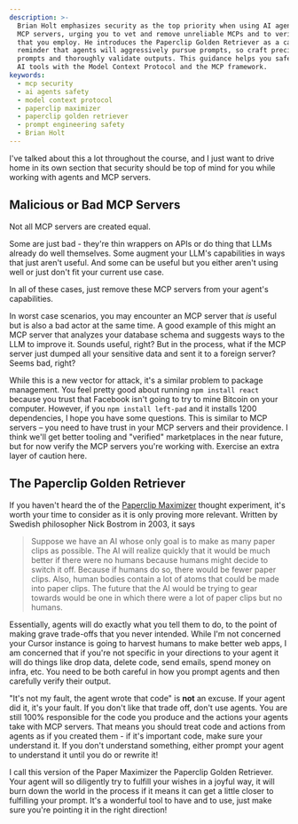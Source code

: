 ```yaml
---
description: >-
  Brian Holt emphasizes security as the top priority when using AI agents and
  MCP servers, urging you to vet and remove unreliable MCPs and to verify any
  that you employ. He introduces the Paperclip Golden Retriever as a cautionary
  reminder that agents will aggressively pursue prompts, so craft precise
  prompts and thoroughly validate outputs. This guidance helps you safely build
  AI tools with the Model Context Protocol and the MCP framework.
keywords:
  - mcp security
  - ai agents safety
  - model context protocol
  - paperclip maximizer
  - paperclip golden retriever
  - prompt engineering safety
  - Brian Holt
---
```


I've talked about this a lot throughout the course, and I just want to drive home in its own section that security should be top of mind for you while working with agents and MCP servers.

## Malicious or Bad MCP Servers

Not all MCP servers are created equal.

Some are just bad - they're thin wrappers on APIs or do thing that LLMs already do well themselves. Some augment your LLM's capabilities in ways that just aren't useful. And some can be useful but you either aren't using well or just don't fit your current use case.

In all of these cases, just remove these MCP servers from your agent's capabilities.

In worst case scenarios, you may encounter an MCP server that _is_ useful but is also a bad actor at the same time. A good example of this might an MCP server that analyzes your database schema and suggests ways to the LLM to improve it. Sounds useful, right? But in the process, what if the MCP server just dumped all your sensitive data and sent it to a foreign server? Seems bad, right?

While this is a new vector for attack, it's a similar problem to package management. You feel pretty good about running `npm install react` because you trust that Facebook isn't going to try to mine Bitcoin on your computer. However, if you `npm install left-pad` and it installs 1200 dependencies, I hope you have some questions. This is similar to MCP servers – you need to have trust in your MCP servers and their providence. I think we'll get better tooling and "verified" marketplaces in the near future, but for now verify the MCP servers you're working with. Exercise an extra layer of caution here.

## The Paperclip Golden Retriever

If you haven't heard the of the [Paperclip Maximizer][paperclip] thought experiment, it's worth your time to consider as it is only proving more relevant. Written by Swedish philosopher Nick Bostrom in 2003, it says

> Suppose we have an AI whose only goal is to make as many paper clips as possible. The AI will realize quickly that it would be much better if there were no humans because humans might decide to switch it off. Because if humans do so, there would be fewer paper clips. Also, human bodies contain a lot of atoms that could be made into paper clips. The future that the AI would be trying to gear towards would be one in which there were a lot of paper clips but no humans.

Essentially, agents will do exactly what you tell them to do, to the point of making grave trade-offs that you never intended. While I'm not concerned your Cursor instance is going to harvest humans to make better web apps, I am concerned that if you're not specific in your directions to your agent it will do things like drop data, delete code, send emails, spend money on infra, etc. You need to be both careful in how you prompt agents and then carefully verify their output.

"It's not my fault, the agent wrote that code" is **not** an excuse. If your agent did it, it's your fault. If you don't like that trade off, don't use agents. You are still 100% responsible for the code you produce and the actions your agents take with MCP servers. That means you should treat code and actions from agents as if you created them - if it's important code, make sure your understand it. If you don't understand something, either prompt your agent to understand it until you do or rewrite it!

I call this version of the Paper Maximizer the Paperclip Golden Retriever. Your agent will so diligently try to fulfill your wishes in a joyful way, it will burn down the world in the process if it means it can get a little closer to fulfilling your prompt. It's a wonderful tool to have and to use, just make sure you're pointing it in the right direction!

[paperclip]: https://en.wikipedia.org/wiki/Instrumental_convergence#Paperclip_maximizer
